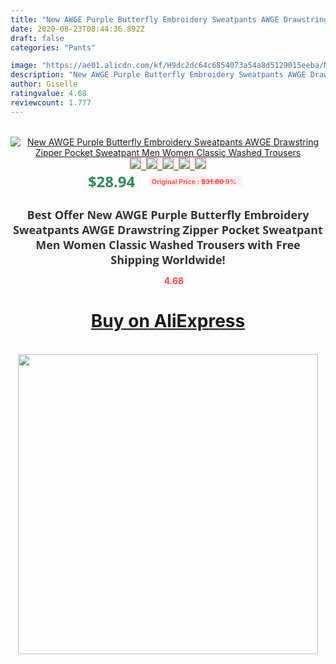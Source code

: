 ```yaml
---
title: "New AWGE Purple Butterfly Embroidery Sweatpants AWGE Drawstring Zipper Pocket Sweatpant Men Women Classic Washed Trousers"
date: 2020-08-23T08:44:36.892Z
draft: false
categories: "Pants"

image: "https://ae01.alicdn.com/kf/H9dc2dc64c6854073a54a8d5129015eeba/New-AWGE-Purple-Butterfly-Embroidery-Sweatpants-AWGE-Drawstring-Zipper-Pocket-Sweatpant-Men-Women-Classic-Washed-Trousers.jpg"
description: "New AWGE Purple Butterfly Embroidery Sweatpants AWGE Drawstring Zipper Pocket Sweatpant Men Women Classic Washed Trousers"
author: Giselle
ratingvalue: 4.68
reviewcount: 1.777
---
```

<br>
<div style="text-align: center;">
<a href="https://s.click.aliexpress.com/e/_9gB8IZ" target="_blank" rel="nofollow noopener noreferrer"><img alt="New AWGE Purple Butterfly Embroidery Sweatpants AWGE Drawstring Zipper Pocket Sweatpant Men Women Classic Washed Trousers" class="magnifier-image" src="https://ae01.alicdn.com/kf/H9dc2dc64c6854073a54a8d5129015eeba/New-AWGE-Purple-Butterfly-Embroidery-Sweatpants-AWGE-Drawstring-Zipper-Pocket-Sweatpant-Men-Women-Classic-Washed-Trousers.jpg_640x640.jpg">
<br>
<img style="border:1px solid salmon" src="https://ae01.alicdn.com/kf/H9dc2dc64c6854073a54a8d5129015eeba/New-AWGE-Purple-Butterfly-Embroidery-Sweatpants-AWGE-Drawstring-Zipper-Pocket-Sweatpant-Men-Women-Classic-Washed-Trousers.jpg_120x120.jpg">&nbsp;&nbsp;<img style="border:1px solid salmon" src="https://ae01.alicdn.com/kf/H1e22dae1afcf44c5907a1b5d23eecb41O/New-AWGE-Purple-Butterfly-Embroidery-Sweatpants-AWGE-Drawstring-Zipper-Pocket-Sweatpant-Men-Women-Classic-Washed-Trousers.jpg_120x120.jpg">&nbsp;&nbsp;<img style="border:1px solid salmon" src="_120x120.jpg">&nbsp;&nbsp;<img style="border:1px solid salmon" src="_120x120.jpg">&nbsp;&nbsp;<img style="border:1px solid salmon" src="https://ae01.alicdn.com/kf/H6dcc7b34ece14006b01ee68b3b427ff4n/New-AWGE-Purple-Butterfly-Embroidery-Sweatpants-AWGE-Drawstring-Zipper-Pocket-Sweatpant-Men-Women-Classic-Washed-Trousers.jpg_120x120.jpg"></a></div><br0>
<div style="text-align: center;"><span style="background-color: white; border: 0px; box-sizing: border-box; color: seagreen; display: inline-block; font-family: &quot;open sans&quot; , &quot;arial&quot; , &quot;helvetica&quot; , sans-serif , &quot;heiti&quot;; font-size: 24px; font-stretch: inherit; font-weight: 700; line-height: inherit; margin: 0px 10px 0px 0px; padding: 0px; vertical-align: middle;">$28.94 </span>
<span style="background: rgb(255 , 241 , 241); border-radius: 3px; border: 0px; box-sizing: border-box; color: #ff4747; display: inline-block; font-family: inherit; font-size: 12px; font-stretch: inherit; font-style: inherit; font-variant: inherit; font-weight: 600; line-height: inherit; margin: 0px; padding: 2px 5px; transform: scale(0.9); vertical-align: middle;">Original Price : <b style="text-decoration: line-through;">$31.80 </b> 9%&nbsp;&nbsp;</span></div>
<h1 style="color: #333333; display: inline-block; font-family: &quot;open sans&quot; , &quot;arial&quot; , &quot;helvetica&quot; , sans-serif , &quot;heiti&quot;; font-size: 18px; font-stretch: inherit; font-weight: 700; text-align: center;">Best Offer New AWGE Purple Butterfly Embroidery Sweatpants AWGE Drawstring Zipper Pocket Sweatpant Men Women Classic Washed Trousers with Free Shipping Worldwide!</h1>
<div style="color: #ff4747; text-align: center;">
<img src="https://4.bp.blogspot.com/-M0ZcTcb-5uY/XleCXlxnR4I/AAAAAAAAAEc/OrjgMkXV1oMQFaCRZj5HQwOCBcu3w1FegCPcBGAYYCw/s1600/star.png" style="height: 15px;">&nbsp;<b>4.68</b></div>
<div class="button_cont" align="center"><a class="buynow_a" href="https://s.click.aliexpress.com/e/_9gB8IZ" target="_blank" rel="nofollow noopener noreferrer"><H1>Buy on AliExpress</H1></a></div><br>
<div class="separator" style="clear: both; text-align: center;">
<img src="https://lh3.googleusercontent.com/-pTy5HemUv9M/XlePHvY0dAI/AAAAAAAAAE4/0nX5iRUoIWY8eMW9Dpxeirr157OZliDIgCLcBGAsYHQ/s1600/badge.gif" width="480">
</div>
